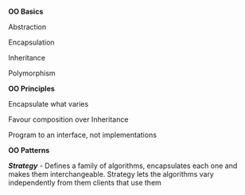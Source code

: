 **OO Basics**

  Abstraction
  
  Encapsulation
  
  Inheritance
  
  Polymorphism
  

**OO Principles**

  Encapsulate what varies
  
  Favour composition over Inheritance
  
  Program to an interface, not implementations
  

**OO Patterns**

  _**Strategy**_ - Defines a family of algorithms, encapsulates each one and makes them
    interchangeable. Strategy lets the algorithms vary independently from them
    clients that use them
    
  
